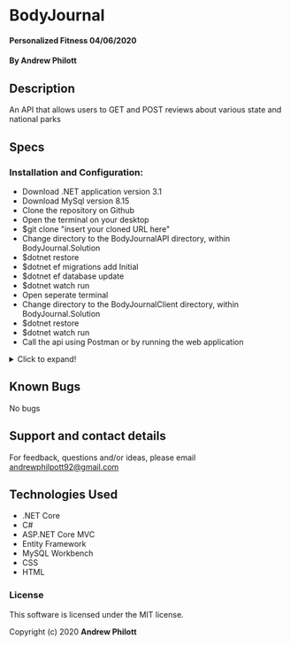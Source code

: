 # BodyJournal

#### Personalized Fitness 04/06/2020

#### By Andrew Philott

## Description

An API that allows users to GET and POST reviews about various state and national parks

## Specs

### Installation and Configuration:

- Download .NET application version 3.1
- Download MySql version 8.15
- Clone the repository on Github
- Open the terminal on your desktop
- \$git clone "insert your cloned URL here"
- Change directory to the BodyJournalAPI directory, within BodyJournal.Solution
- \$dotnet restore
- \$dotnet ef migrations add Initial
- \$dotnet ef database update
- \$dotnet watch run
- Open seperate terminal
- Change directory to the BodyJournalClient directory, within BodyJournal.Solution
- \$dotnet restore
- \$dotnet watch run
- Call the api using Postman or by running the web application

<details>
  <summary>Click to expand!</summary>
API
| HTTP Method | URL Path | Purpose |
| :--------- | :------- | :------- |

| GET | /exercises | Retrieve all exercises |

| GET | /exercise/{id} | Retrieve an exercise by it's id |

| GET | /exercise/{name} | Retrieve a list of exercises by name |

</details>

## Known Bugs

No bugs

## Support and contact details

For feedback, questions and/or ideas, please email <andrewphilpott92@gmail.com>

## Technologies Used

- .NET Core
- C#
- ASP.NET Core MVC
- Entity Framework
- MySQL Workbench
- CSS
- HTML

### License

This software is licensed under the MIT license.

Copyright (c) 2020 **Andrew Philott**
